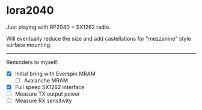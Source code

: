 # lora2040

Just playing with RP2040 + SX1262 radio.

Will eventually reduce the size and add castellations for "mezzanine" style surface mounting.

-----

Reminders to myself:
- [x] Initial bring with Everspin MRAM
  - [ ] Avalanche MRAM
- [x] Full speed SX1262 interface
- [ ] Measure TX output power
- [ ] Measure RX sensitivity 
